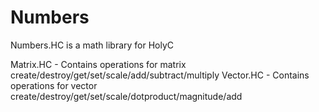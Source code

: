 # Numbers
Numbers.HC is a math library for HolyC

Matrix.HC - Contains operations for matrix create/destroy/get/set/scale/add/subtract/multiply
Vector.HC -  Contains operations for vector create/destroy/get/set/scale/dotproduct/magnitude/add
